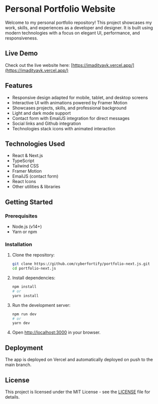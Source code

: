# Personal Portfolio Website

Welcome to my personal portfolio repository! This project showcases my work, skills, and experiences as a developer and designer. It is built using modern technologies with a focus on elegant UI, performance, and responsiveness.

## Live Demo

Check out the live website here: [https://imadityavk.vercel.app/](https://imadityavk.vercel.app/)

## Features

- Responsive design adapted for mobile, tablet, and desktop screens
- Interactive UI with animations powered by Framer Motion
- Showcases projects, skills, and professional background
- Light and dark mode support
- Contact form with EmailJS integration for direct messages
- Social links and Github integration
- Technologies stack icons with animated interaction

## Technologies Used

- React & Next.js
- TypeScript
- Tailwind CSS
- Framer Motion
- EmailJS (contact form)
- React Icons
- Other utilities & libraries

## Getting Started

### Prerequisites

- Node.js (v14+)
- Yarn or npm

### Installation

1. Clone the repository:

   ```bash
   git clone https://github.com/cyberfortify/portfolio-next.js.git
   cd portfolio-next.js
   ```

2. Install dependencies:

   ```bash
   npm install
   # or
   yarn install
   ```

3. Run the development server:

   ```bash
   npm run dev
   # or
   yarn dev
   ```

4. Open [http://localhost:3000](http://localhost:3000) in your browser.

## Deployment

The app is deployed on Vercel and automatically deployed on push to the main branch.

## License

This project is licensed under the MIT License - see the [LICENSE](LICENSE) file for details.